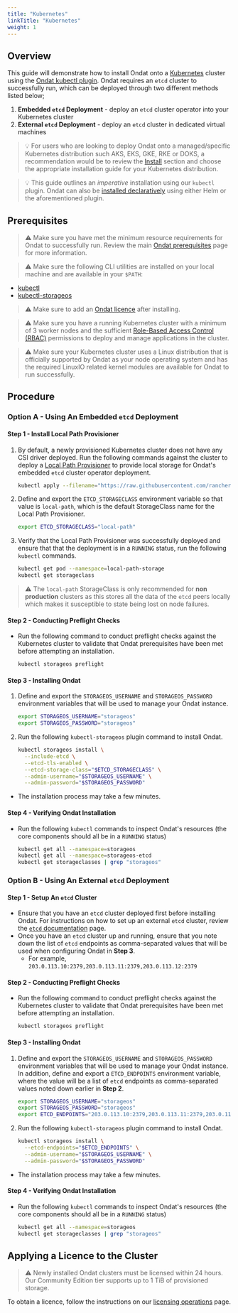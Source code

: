 ```yaml
---
title: "Kubernetes"
linkTitle: "Kubernetes"
weight: 1
---
```

## Overview

This guide will demonstrate how to install Ondat onto a [Kubernetes](https://kubernetes.io/docs/setup/) cluster using the [Ondat kubectl plugin](/docs/reference/kubectl-plugin/). Ondat requires an `etcd` cluster to successfully run, which can be deployed through two different methods listed below;
  
  1. **Embedded `etcd` Deployment** - deploy an `etcd` cluster operator into your Kubernetes cluster
  1. **External `etcd` Deployment** - deploy an `etcd` cluster in dedicated virtual machines

> 💡 For users who are looking to deploy Ondat onto a managed/specific Kubernetes distribution such AKS, EKS, GKE, RKE or DOKS, a recommendation would be to review the [Install](https://docs.ondat.io/docs/install/) section and choose the appropriate installation guide for your Kubernetes distribution.

> 💡 This guide outlines an *imperative* installation using our `kubectl` plugin. Ondat can also be [installed declaratively](/docs/install/declarative-install/) using either Helm or the aforementioned plugin.

## Prerequisites

> ⚠️ Make sure you have met the minimum resource requirements for Ondat to successfully run. Review the main [Ondat prerequisites](/docs/prerequisites/) page for more information.

> ⚠️ Make sure the following CLI utilities are installed on your local machine and are available in your `$PATH`:

* [kubectl](https://kubernetes.io/docs/tasks/tools/#kubectl)
* [kubectl-storageos](/docs/reference/kubectl-plugin/)

> ⚠️ Make sure to add an [Ondat licence](/docs/operations/licensing/) after installing.

> ⚠️ Make sure you have a running Kubernetes cluster with a minimum of 3 worker nodes and the sufficient [Role-Based Access Control (RBAC)](https://kubernetes.io/docs/reference/access-authn-authz/rbac/) permissions to deploy and manage applications in the cluster.

> ⚠️ Make sure your Kubernetes cluster uses a Linux distribution that is officially supported by Ondat as your node operating system and has the required LinuxIO related kernel modules are available for Ondat to run successfully.

## Procedure

### Option A - Using An Embedded `etcd` Deployment

#### Step 1 - Install Local Path Provisioner

1. By default, a newly provisioned Kubernetes cluster does not have any CSI driver deployed. Run the following commands against the cluster to deploy a [Local Path Provisioner](https://github.com/rancher/local-path-provisioner) to provide local storage for Ondat's embedded `etcd` cluster operator deployment.

    ```bash
    kubectl apply --filename="https://raw.githubusercontent.com/rancher/local-path-provisioner/v0.0.21/deploy/local-path-storage.yaml"
    ```

1. Define and export the `ETCD_STORAGECLASS` environment variable so that value is `local-path`, which is the default StorageClass name for the Local Path Provisioner.

    ```bash
    export ETCD_STORAGECLASS="local-path"
    ```

1. Verify that the Local Path Provisioner was successfully deployed and ensure that that the deployment is in a  `RUNNING`  status, run the following  `kubectl`  commands.

    ```bash
    kubectl get pod --namespace=local-path-storage
    kubectl get storageclass
    ```

> ⚠️ The `local-path` StorageClass is only recommended for **non production** clusters as this stores all the data of the `etcd` peers locally which makes it susceptible to state being lost on node failures.

#### Step 2 - Conducting Preflight Checks

* Run the following command to conduct preflight checks against the Kubernetes cluster to validate that Ondat prerequisites have been met before attempting an installation.

    ```bash
    kubectl storageos preflight
    ```

#### Step 3 - Installing Ondat

1. Define and export the `STORAGEOS_USERNAME` and `STORAGEOS_PASSWORD` environment variables that will be used to manage your Ondat instance.

    ```bash
    export STORAGEOS_USERNAME="storageos"
    export STORAGEOS_PASSWORD="storageos"
    ```

1. Run the following  `kubectl-storageos` plugin command to install Ondat.

    ```bash
    kubectl storageos install \
      --include-etcd \
      --etcd-tls-enabled \
      --etcd-storage-class="$ETCD_STORAGECLASS" \
      --admin-username="$STORAGEOS_USERNAME" \
      --admin-password="$STORAGEOS_PASSWORD"
    ```

* The installation process may take a few minutes.

#### Step 4 - Verifying Ondat Installation

* Run the following `kubectl` commands to inspect Ondat's resources (the core components should all be in a `RUNNING` status)

    ```bash
    kubectl get all --namespace=storageos
    kubectl get all --namespace=storageos-etcd
    kubectl get storageclasses | grep "storageos"
    ```

### Option B - Using An External `etcd` Deployment

#### Step 1 - Setup An `etcd` Cluster

* Ensure that you have an `etcd` cluster deployed first before installing Ondat. For instructions on how to set up an external `etcd` cluster, review the [`etcd` documentation](https://docs.ondat.io/docs/prerequisites/etcd/#production---etcd-on-external-virtual-machines) page.
* Once you have an `etcd` cluster up and running, ensure that you note down the list of `etcd` endpoints as comma-separated values that will be used when configuring Ondat in **Step 3**.
  * For example, `203.0.113.10:2379,203.0.113.11:2379,203.0.113.12:2379`

#### Step 2 - Conducting Preflight Checks

* Run the following command to conduct preflight checks against the Kubernetes cluster to validate that Ondat prerequisites have been met before attempting an installation.

    ```bash
    kubectl storageos preflight
    ```

#### Step 3 - Installing Ondat

1. Define and export the `STORAGEOS_USERNAME` and `STORAGEOS_PASSWORD` environment variables that will be used to manage your Ondat instance. In addition, define and export a `ETCD_ENDPOINTS` environment variable, where the value will be a list of `etcd` endpoints as comma-separated values noted down earlier in **Step 2**.

    ```bash
    export STORAGEOS_USERNAME="storageos"
    export STORAGEOS_PASSWORD="storageos"
    export ETCD_ENDPOINTS="203.0.113.10:2379,203.0.113.11:2379,203.0.113.12:2379"
    ```

1. Run the following  `kubectl-storageos` plugin command to install Ondat.

    ```bash
    kubectl storageos install \
      --etcd-endpoints="$ETCD_ENDPOINTS" \
      --admin-username="$STORAGEOS_USERNAME" \
      --admin-password="$STORAGEOS_PASSWORD"
    ```

* The installation process may take a few minutes.

#### Step 4 - Verifying Ondat Installation

* Run the following `kubectl` commands to inspect Ondat's resources (the core components should all be in a `RUNNING` status)

    ```bash
    kubectl get all --namespace=storageos
    kubectl get storageclasses | grep "storageos"
    ```

## Applying a Licence to the Cluster

> ⚠️ Newly installed Ondat clusters must be licensed within 24 hours. Our Community Edition tier supports up to 1 TiB of provisioned storage.

To obtain a licence, follow the instructions on our [licensing operations](/docs/operations/licensing) page.
